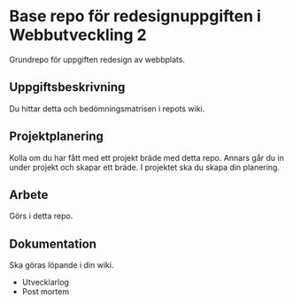 # Base repo för redesignuppgiften i Webbutveckling 2

Grundrepo för uppgiften redesign av webbplats.

## Uppgiftsbeskrivning

Du hittar detta och bedömningsmatrisen i repots wiki.

## Projektplanering

Kolla om du har fått med ett projekt bräde med detta repo. Annars går du in under projekt och skapar ett bräde.
I projektet ska du skapa din planering.

## Arbete

Görs i detta repo.

## Dokumentation

Ska göras löpande i din wiki.

* Utvecklarlog
* Post mortem